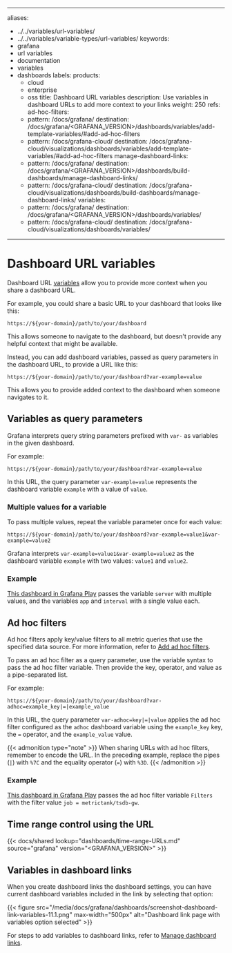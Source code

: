 -----

aliases:

- ../../variables/url-variables/
- ../../variables/variable-types/url-variables/
  keywords:
- grafana
- url variables
- documentation
- variables
- dashboards
  labels:
  products:
  - cloud
  - enterprise
  - oss
    title: Dashboard URL variables
    description: Use variables in dashboard URLs to add more context to your links
    weight: 250
    refs:
    ad-hoc-filters:
  - pattern: /docs/grafana/
    destination: /docs/grafana/\<GRAFANA\_VERSION\>/dashboards/variables/add-template-variables/\#add-ad-hoc-filters
  - pattern: /docs/grafana-cloud/
    destination: /docs/grafana-cloud/visualizations/dashboards/variables/add-template-variables/\#add-ad-hoc-filters
    manage-dashboard-links:
  - pattern: /docs/grafana/
    destination: /docs/grafana/\<GRAFANA\_VERSION\>/dashboards/build-dashboards/manage-dashboard-links/
  - pattern: /docs/grafana-cloud/
    destination: /docs/grafana-cloud/visualizations/dashboards/build-dashboards/manage-dashboard-links/
    variables:
  - pattern: /docs/grafana/
    destination: /docs/grafana/\<GRAFANA\_VERSION\>/dashboards/variables/
  - pattern: /docs/grafana-cloud/
    destination: /docs/grafana-cloud/visualizations/dashboards/variables/

-----

# Dashboard URL variables

Dashboard URL [variables](ref:variables) allow you to provide more context when you share a dashboard URL.

For example, you could share a basic URL to your dashboard that looks like this:

    https://${your-domain}/path/to/your/dashboard

This allows someone to navigate to the dashboard, but doesn't provide any helpful context that might be available.

Instead, you can add dashboard variables, passed as query parameters in the dashboard URL, to provide a URL like this:

    https://${your-domain}/path/to/your/dashboard?var-example=value

This allows you to provide added context to the dashboard when someone navigates to it.

## Variables as query parameters

Grafana interprets query string parameters prefixed with `var-` as variables in the given dashboard.

For example:

    https://${your-domain}/path/to/your/dashboard?var-example=value

In this URL, the query parameter `var-example=value` represents the dashboard variable `example` with a value of `value`.

### Multiple values for a variable

To pass multiple values, repeat the variable parameter once for each value:

    https://${your-domain}/path/to/your/dashboard?var-example=value1&var-example=value2

Grafana interprets `var-example=value1&var-example=value2` as the dashboard variable `example` with two values: `value1` and `value2`.

### Example

[This dashboard in Grafana Play](https://play.grafana.org/d/000000074/alerting?var-app=backend&var-server=backend_01&var-server=backend_03&var-interval=1h) passes the variable `server` with multiple values, and the variables `app` and `interval` with a single value each.

## Ad hoc filters

Ad hoc filters apply key/value filters to all metric queries that use the specified data source. For more information, refer to [Add ad hoc filters](ref:ad-hoc-filters).

To pass an ad hoc filter as a query parameter, use the variable syntax to pass the ad hoc filter variable. Then provide the key, operator, and value as a pipe-separated list.

For example:

    https://${your-domain}/path/to/your/dashboard?var-adhoc=example_key|=|example_value

In this URL, the query parameter `var-adhoc=key|=|value` applies the ad hoc filter configured as the `adhoc` dashboard variable using the `example_key` key, the `=` operator, and the `example_value` value.

{{\< admonition type="note" \>}}
When sharing URLs with ad hoc filters, remember to encode the URL. In the preceding example, replace the pipes (`|`) with `%7C` and the equality operator (`=`) with `%3D`.
{{\< /admonition \>}}

### Example

[This dashboard in Grafana Play](https://play.grafana.org/d/p-k6QtkGz/template-redux?var-interval=$__auto&orgId=1&from=now-5m&to=now&timezone=utc&var-query=$__all&var-query2=$__all&var-query3=$__all&var-Filters=job%7C%3D%7Cmetrictank%2Ftsdb-gw&var-textbox=foo&var-custom=lisa&var-datasource=grafanacloud-demoinfra-prom) passes the ad hoc filter variable `Filters` with the filter value `job = metrictank/tsdb-gw`.

## Time range control using the URL

{{\< docs/shared lookup="dashboards/time-range-URLs.md" source="grafana" version="\<GRAFANA\_VERSION\>" \>}}

## Variables in dashboard links

When you create dashboard links the dashboard settings, you can have current dashboard variables included in the link by selecting that option:

{{\< figure src="/media/docs/grafana/dashboards/screenshot-dashboard-link-variables-11.1.png" max-width="500px" alt="Dashboard link page with variables option selected" \>}}

For steps to add variables to dashboard links, refer to [Manage dashboard links](ref:manage-dashboard-links).
